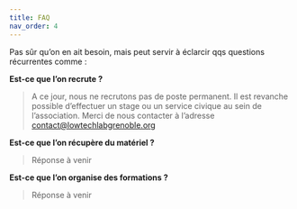 ```yaml
---
title: FAQ
nav_order: 4
---
```


Pas sûr qu’on en ait besoin, mais peut servir à éclarcir qqs questions récurrentes comme :

**Est-ce que l’on recrute ?**

> A ce jour, nous ne recrutons pas de poste permanent. Il est revanche possible d’effectuer un stage ou un service civique au sein de l’association. Merci de nous contacter à l’adresse [contact@lowtechlabgrenoble.org](contact@lowtechlabgrenoble.org)

**Est-ce que l’on récupère du matériel ?**

> Réponse à venir

**Est-ce que l’on organise des formations ?**

> Réponse à venir
